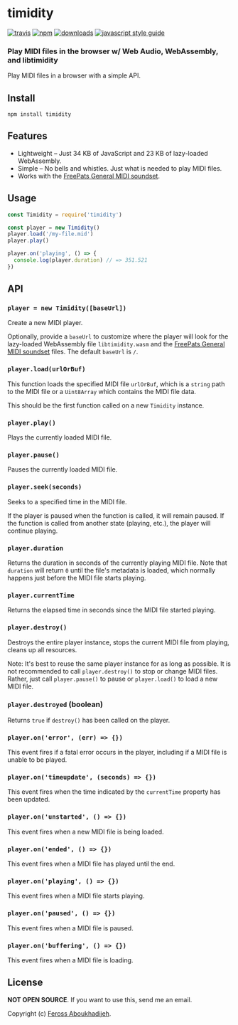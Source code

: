 # timidity

[![travis][travis-image]][travis-url] [![npm][npm-image]][npm-url] [![downloads][downloads-image]][downloads-url] [![javascript style guide][standard-image]][standard-url]

[travis-image]: https://img.shields.io/travis/feross/timidity/master.svg
[travis-url]: https://travis-ci.org/feross/timidity
[npm-image]: https://img.shields.io/npm/v/timidity.svg
[npm-url]: https://npmjs.org/package/timidity
[downloads-image]: https://img.shields.io/npm/dm/timidity.svg
[downloads-url]: https://npmjs.org/package/timidity
[standard-image]: https://img.shields.io/badge/code_style-standard-brightgreen.svg
[standard-url]: https://standardjs.com

### Play MIDI files in the browser w/ Web Audio, WebAssembly, and libtimidity

Play MIDI files in a browser with a simple API.

## Install

```
npm install timidity
```

## Features

- Lightweight – Just 34 KB of JavaScript and 23 KB of lazy-loaded WebAssembly.
- Simple – No bells and whistles. Just what is needed to play MIDI files.
- Works with the [FreePats General MIDI soundset](https://www.npmjs.com/package/freepats).

## Usage

```js
const Timidity = require('timidity')

const player = new Timidity()
player.load('/my-file.mid')
player.play()

player.on('playing', () => {
  console.log(player.duration) // => 351.521
})
```

## API

### `player = new Timidity([baseUrl])`

Create a new MIDI player.

Optionally, provide a `baseUrl` to customize where the player will look for the
lazy-loaded WebAssembly file `libtimidity.wasm` and the
[FreePats General MIDI soundset](https://www.npmjs.com/package/freepats) files.
The default `baseUrl` is `/`.

### `player.load(urlOrBuf)`

This function loads the specified MIDI file `urlOrBuf`, which is a `string` path
to the MIDI file or a `Uint8Array` which contains the MIDI file data.

This should be the first function called on a new `Timidity` instance.

### `player.play()`

Plays the currently loaded MIDI file.

### `player.pause()`

Pauses the currently loaded MIDI file.

### `player.seek(seconds)`

Seeks to a specified time in the MIDI file.

If the player is paused when the function is called, it will remain paused. If
the function is called from another state (playing, etc.), the player will
continue playing.

### `player.duration`

Returns the duration in seconds of the currently playing MIDI file. Note that
`duration` will return `0` until the file's metadata is loaded, which normally
happens just before the MIDI file starts playing.

### `player.currentTime`

Returns the elapsed time in seconds since the MIDI file started playing.

### `player.destroy()`

Destroys the entire player instance, stops the current MIDI file from playing,
cleans up all resources.

Note: It's best to reuse the same player instance for as long as possible. It is
not recommended to call `player.destroy()` to stop or change MIDI files. Rather,
just call `player.pause()` to pause or `player.load()` to load a new MIDI file.

### `player.destroyed` (boolean)

Returns `true` if `destroy()` has been called on the player.

### `player.on('error', (err) => {})`

This event fires if a fatal error occurs in the player, including if a MIDI file
is unable to be played.

### `player.on('timeupdate', (seconds) => {})`

This event fires when the time indicated by the `currentTime` property has been
updated.

### `player.on('unstarted', () => {})`

This event fires when a new MIDI file is being loaded.

### `player.on('ended', () => {})`

This event fires when a MIDI file has played until the end.

### `player.on('playing', () => {})`

This event fires when a MIDI file starts playing.

### `player.on('paused', () => {})`

This event fires when a MIDI file is paused.

### `player.on('buffering', () => {})`

This event fires when a MIDI file is loading.

## License

**NOT OPEN SOURCE**. If you want to use this, send me an email.

Copyright (c) [Feross Aboukhadijeh](https://feross.org).
